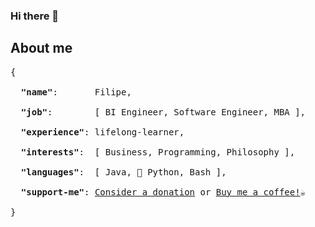 ### Hi there 👋

## About me

<pre>
{

  <strong>"name"</strong>:       Filipe,

  <strong>"job"</strong>:        [ BI Engineer, Software Engineer, MBA ],

  <strong>"experience"</strong>: lifelong-learner,

  <strong>"interests"</strong>:  [ Business, Programming, Philosophy ],

  <strong>"languages"</strong>:  [ Java, 💜 Python, Bash ],
  
  <strong>"support-me"</strong>: <a href="https://www.paypal.com/donate/?hosted_button_id=CL34FWQGH5X8L">Consider a donation</a> or <a href="https://www.buymeacoffee.com/FilipeBento">Buy me a coffee!</a>☕

}
</pre>

<!--
**FilipeBento/FilipeBento** is a ✨ _special_ ✨ repository because its `README.md` (this file) appears on your GitHub profile.

Here are some ideas to get you started:

- 🔭 I’m currently working on ...
- 🌱 I’m currently learning ...
- 👯 I’m looking to collaborate on ...
- 🤔 I’m looking for help with ...
- 💬 Ask me about ...
- 📫 How to reach me: ...
- 😄 Pronouns: ...
- ⚡ Fun fact: ...
-->
